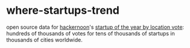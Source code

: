 # where-startups-trend

open source data for [hackernoon](https://hackernoon.com)'s [startup of the year by location vote](https://startups.hackernoon.com): hundreds of thousands of votes for tens of thousands of startups in thousands of cities worldwide.
